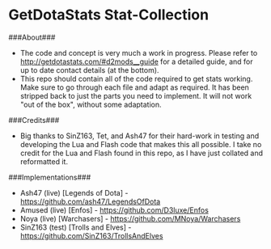 GetDotaStats Stat-Collection
=====

###About###
 - The code and concept is very much a work in progress. Please refer to http://getdotastats.com/#d2mods__guide for a detailed guide, and for up to date contact details (at the bottom).
 - This repo should contain all of the code required to get stats working. Make sure to go through each file and adapt as required. It has been stripped back to just the parts you need to implement. It will not work "out of the box", without some adaptation.
 
###Credits###
 - Big thanks to SinZ163, Tet, and Ash47 for their hard-work in testing and developing the Lua and Flash code that makes this all possible. I take no credit for the Lua and Flash found in this repo, as I have just collated and reformatted it.

###Implementations###
 - Ash47 (live) [Legends of Dota] - https://github.com/ash47/LegendsOfDota
 - Amused (live) [Enfos] - https://github.com/D3luxe/Enfos
 - Noya (live) [Warchasers] - https://github.com/MNoya/Warchasers
 - SinZ163 (test) [Trolls and Elves] - https://github.com/SinZ163/TrollsAndElves
